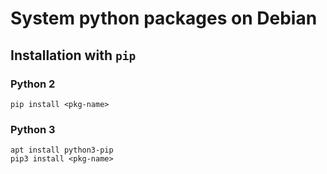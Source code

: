 # System python packages on Debian


## Installation with `pip`

### Python 2

~~~~
pip install <pkg-name>
~~~~

### Python 3

~~~~
apt install python3-pip
pip3 install <pkg-name>
~~~~

